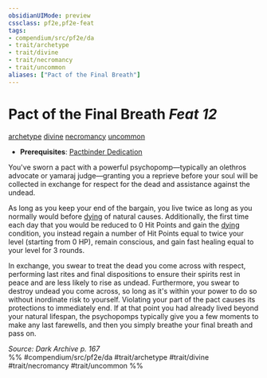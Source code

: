 ```yaml
---
obsidianUIMode: preview
cssclass: pf2e,pf2e-feat
tags:
- compendium/src/pf2e/da
- trait/archetype
- trait/divine
- trait/necromancy
- trait/uncommon
aliases: ["Pact of the Final Breath"]
---
```

# Pact of the Final Breath  *Feat 12*  
[archetype](/rules/traits/archetype.md)  [divine](/rules/traits/divine.md)  [necromancy](/rules/traits/necromancy.md)  [uncommon](/rules/traits/uncommon.md)  

- **Prerequisites**: [Pactbinder Dedication](/compendium/feats/pactbinder-dedication-da.md)

You've sworn a pact with a powerful psychopomp—typically an olethros advocate or yamaraj judge—granting you a reprieve before your soul will be collected in exchange for respect for the dead and assistance against the undead.

As long as you keep your end of the bargain, you live twice as long as you normally would before [dying](/rules/conditions.md#Dying) of natural causes. Additionally, the first time each day that you would be reduced to 0 Hit Points and gain the [dying](/rules/conditions.md#Dying) condition, you instead regain a number of Hit Points equal to twice your level (starting from 0 HP), remain conscious, and gain fast healing equal to your level for 3 rounds.

In exchange, you swear to treat the dead you come across with respect, performing last rites and final dispositions to ensure their spirits rest in peace and are less likely to rise as undead. Furthermore, you swear to destroy undead you come across, so long as it's within your power to do so without inordinate risk to yourself. Violating your part of the pact causes its protections to immediately end. If at that point you had already lived beyond your natural lifespan, the psychopomps typically give you a few moments to make any last farewells, and then you simply breathe your final breath and pass on.

*Source: Dark Archive p. 167*  
%% #compendium/src/pf2e/da #trait/archetype #trait/divine #trait/necromancy #trait/uncommon %%